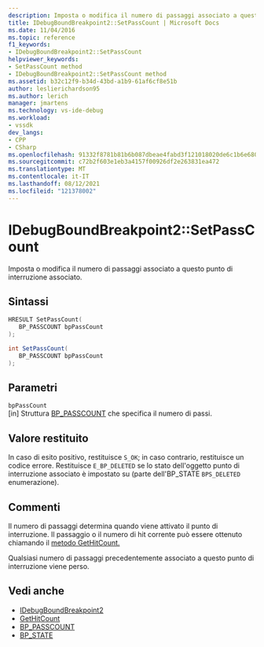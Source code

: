 ```yaml
---
description: Imposta o modifica il numero di passaggi associato a questo punto di interruzione associato.
title: IDebugBoundBreakpoint2::SetPassCount | Microsoft Docs
ms.date: 11/04/2016
ms.topic: reference
f1_keywords:
- IDebugBoundBreakpoint2::SetPassCount
helpviewer_keywords:
- SetPassCount method
- IDebugBoundBreakpoint2::SetPassCount method
ms.assetid: b32c12f9-b34d-43bd-a1b9-61af6cf8e51b
author: leslierichardson95
ms.author: lerich
manager: jmartens
ms.technology: vs-ide-debug
ms.workload:
- vssdk
dev_langs:
- CPP
- CSharp
ms.openlocfilehash: 91332f8781b81b6b087dbeae4fabd3f121018020de6c1b6e68090f65a73d56cb
ms.sourcegitcommit: c72b2f603e1eb3a4157f00926df2e263831ea472
ms.translationtype: MT
ms.contentlocale: it-IT
ms.lasthandoff: 08/12/2021
ms.locfileid: "121378002"
---
```

# <a name="idebugboundbreakpoint2setpasscount"></a>IDebugBoundBreakpoint2::SetPassCount
Imposta o modifica il numero di passaggi associato a questo punto di interruzione associato.

## <a name="syntax"></a>Sintassi

```cpp
HRESULT SetPassCount( 
   BP_PASSCOUNT bpPassCount
);
```

```csharp
int SetPassCount( 
   BP_PASSCOUNT bpPassCount
);
```

## <a name="parameters"></a>Parametri
`bpPassCount`\
[in] Struttura [BP_PASSCOUNT](../../../extensibility/debugger/reference/bp-passcount.md) che specifica il numero di passi.

## <a name="return-value"></a>Valore restituito
 In caso di esito positivo, restituisce `S_OK`; in caso contrario, restituisce un codice errore. Restituisce `E_BP_DELETED` se lo stato dell'oggetto punto di interruzione associato è impostato su (parte dell'BP_STATE `BPS_DELETED` enumerazione). [](../../../extensibility/debugger/reference/bp-state.md)

## <a name="remarks"></a>Commenti
 Il numero di passaggi determina quando viene attivato il punto di interruzione. Il passaggio o il numero di hit corrente può essere ottenuto chiamando il [metodo GetHitCount.](../../../extensibility/debugger/reference/idebugboundbreakpoint2-gethitcount.md)

 Qualsiasi numero di passaggi precedentemente associato a questo punto di interruzione viene perso.

## <a name="see-also"></a>Vedi anche
- [IDebugBoundBreakpoint2](../../../extensibility/debugger/reference/idebugboundbreakpoint2.md)
- [GetHitCount](../../../extensibility/debugger/reference/idebugboundbreakpoint2-gethitcount.md)
- [BP_PASSCOUNT](../../../extensibility/debugger/reference/bp-passcount.md)
- [BP_STATE](../../../extensibility/debugger/reference/bp-state.md)
